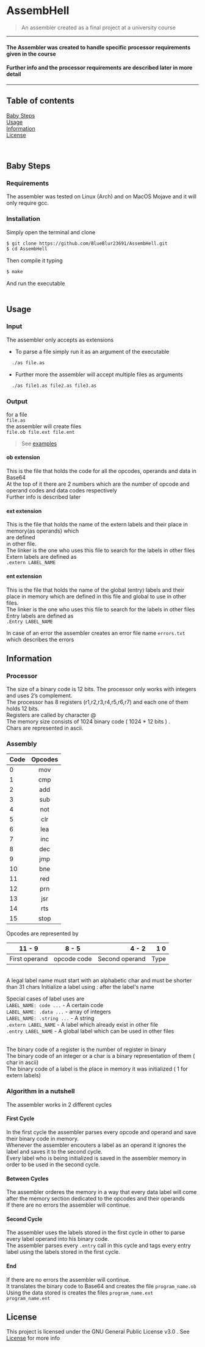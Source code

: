 # AssembHell

> An assembler created as a final project at a university course
--------------------------------------------------------------------------------------------

#### The Assembler was created to handle specific processor requirements given in the course
#### Further info and the processor requirements are described later in more detail
--------------------------------------------------------------------------------------------

## Table of contents
[Baby Steps](#baby-steps)  
[Usage](#usage)  
[Information](#info)  
[License](#license)  

</br>

<a name="baby-steps"/>

## Baby Steps
### Requirements
The assembler was tested on Linux (Arch) and on MacOS Mojave
and it will only require gcc.</br>
### Installation
Simply open the terminal and clone
```bash
$ git clone https://github.com/BlueBlur23691/AssembHell.git 
$ cd AssembHell
 ```
 Then compile it typing 
 ```bash
$ make
 ```
 And run the executable
</br></br>

<a name="usage"/>

## Usage
### Input
The assembler only accepts as extensions</br>
* To parse a file simply run it as an argument of the executable
```bash
  ./as file.as
```
* Further more the assembler will accept multiple files as arguments
```bash
  ./as file1.as file2.as file3.as
```
### Output

 for a file  </br>
 `file.as` </br>
 the assembler will create files  </br>
 `file.ob file.ext file.ent`</br>
  > See [examples](/examples)
 #### ob extension </br>
 This is the file that holds the code for all the opcodes, operands and data in Base64 </br>
 At the top of it there are 2 numbers which are the number of opcode and operand codes and data codes respectively </br>
 Further info is described later</br>
 
  #### ext extension </br>
  This is the file that holds the name of the extern labels and their place in memory(as operands) which</br> are defined</br> in other file. </br>
  The linker is the one who uses this file to search for the labels in other files
  Extern labels are defined as </br>`.extern LABEL_NAME`
  
  ####  ent extension </br>
  This is the file that holds the name of the global (entry) labels and their place in memory which are defined in this file and global to use in other files. </br>
  The linker is the one who uses this file to search for the labels in other files
  Entry labels are defined as </br>`.Entry LABEL_NAME`
 
  In case of an error the assembler creates an error file name `errors.txt` which describes the errors
 


<a name="info"/>

## Information

### Processor
The size of a binary code is 12 bits. The processor only works with integers and uses 2’s complement.</br>
The processor has 8 registers (r1,r2,r3,r4,r5,r6,r7) and each one of them holds 12 bits. </br>
Registers are called by character @ </br>
The memory size consists of 1024 binary code ( 1024 * 12 bits ) .</br>
Chars are represented in ascii.

### Assembly

| Code          | Opcodes       | 
| ------------- |:-------------:| 
| 0             | mov           | 
| 1             | cmp           |  
| 2             | add           |
| 3             | sub           | 
| 4             | not           |  
| 5             | clr           |
| 6             | lea           | 
| 7             | inc           |  
| 8             | dec           |
| 9             | jmp           | 
| 10             | bne           |  
| 11             | red           |
| 12             | prn           | 
| 13             | jsr           |  
| 14             | rts           |
| 15             | stop          |

Opcodes are represented by </br>

|   11  -  9    |    8 - 5      |      4 - 2     | 1  0 |
| ------------- |:-------------:| --------------:|-----:|
| First operand | opcode code   | Second operand | Type |

</br>
A legal label name must start with an alphabetic char and must be shorter than 31 chars
Initialize a label using : after the label's name  </br>

 
Special cases of label uses are </br>
`LABEL_NAME: code ...` - A certain code</br>
`LABEL_NAME: .data ...` - array of integers</br>
`LABEL_NAME: .string ...` - A string</br>
`.extern LABEL_NAME` - A label which already exist in other file</br>
`.entry LABEL_NAME` - A global label which can be used in other files

</br>
 The binary code of a register is the number of register in binary</br>
 The binary code of an integer or a char is a binary representation of them ( char in ascii)</br>
 The binary code of a label is the place in memory it was initialized ( 1 for extern labels)
 
### Algorithm in a nutshell
The assembler works in 2 different cycles
####  First Cycle 
In the first cycle the assembler parses every opcode and operand and save their binary code in memory.</br>
Whenever the assembler encouters a label as an operand it ignores the label and saves it to the second cycle.</br>
Every label who is being initialized is saved in the assembler memory in order to be used in the second cycle.
####  Between Cycles
The assembler orderes the memory in a way that every data label will come</br>
after the memory section dedicated to the opcodes and their operands</br>
If there are no errors the assembler will continue.
####  Second Cycle
The assembler uses the labels stored in the first cycle in other to parse every label operand into his binary code.</br>
The assembler parses every `.entry` call in this cycle and tags every entry label using the labels stored in the first cycle.</br>
####  End
If there are no errors the assembler will continue.</br>
It translates the binary code to Base64 and creates the file `program_name.ob`</br>
Using the data stored is creates the files `program_name.ext program_name.ent`

<a name="license"/>

## License
This project is licensed under the GNU General Public License v3.0 . See [License](LICENSE) for more info
